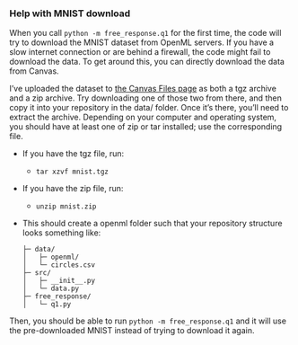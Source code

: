 ### Help with MNIST download

When you call `python -m free_response.q1` for the first time, the code will
try to download the MNIST dataset from OpenML servers. If you have a slow
internet connection or are behind a firewall, the code might fail to download
the data. To get around this, you can directly download the data from Canvas.

I’ve uploaded the dataset to [the Canvas Files
page](https://canvas.northwestern.edu/courses/225627/files) as both a tgz
archive and a zip archive. Try downloading one of those two from there, and
then copy it into your repository in the data/ folder. Once it’s there, you’ll
need to extract the archive. Depending on your computer and operating system,
you should have at least one of zip or tar installed; use the corresponding
file.

  - If you have the tgz file, run:
    - `tar xzvf mnist.tgz`

  - If you have the zip file, run:
    - `unzip mnist.zip`

  - This should create a openml folder such that your repository structure
    looks something like:

    ```
    ├─ data/
    │   ├─ openml/
    │   └─ circles.csv
    ├─ src/
    │   ├─ __init__.py
    │   └─ data.py
    ├─ free_response/
    │   └─ q1.py
    ```
Then, you should be able to run `python -m free_response.q1` and it will use
the pre-downloaded MNIST instead of trying to download it again.
